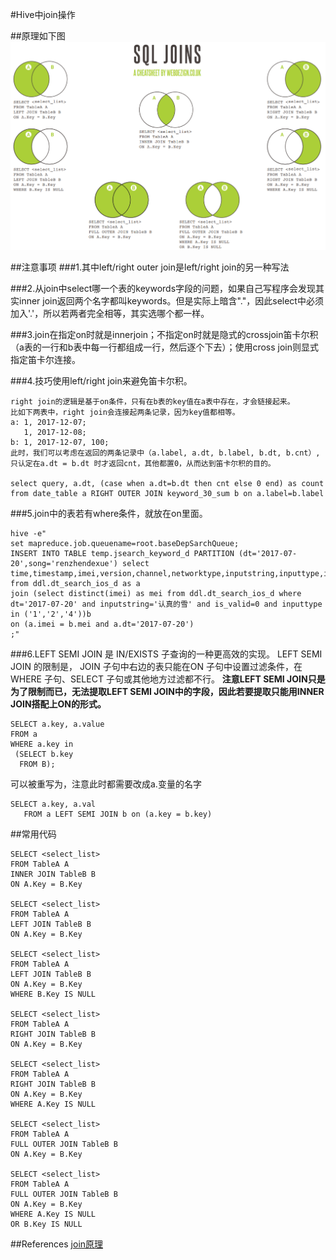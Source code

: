 #Hive中join操作

##原理如下图
![](picture/join.png)

##注意事项
###1.其中left/right outer join是left/right join的另一种写法

###2.从join中select哪一个表的keywords字段的问题，如果自己写程序会发现其实inner join返回两个名字都叫keywords。但是实际上暗含"."，因此select中必须加入'.'，所以若两者完全相等，其实选哪个都一样。

###3.join在指定on时就是innerjoin；不指定on时就是隐式的crossjoin笛卡尔积（a表的一行和b表中每一行都组成一行，然后逐个下去）；使用cross join则显式指定笛卡尔连接。

###4.技巧使用left/right join来避免笛卡尔积。
```
right join的逻辑是基于on条件，只有在b表的key值在a表中存在，才会链接起来。
比如下两表中，right join会连接起两条记录，因为key值都相等。
a: 1, 2017-12-07;
   1, 2017-12-08;
b: 1, 2017-12-07, 100;
此时，我们可以考虑在返回的两条记录中（a.label, a.dt, b.label, b.dt, b.cnt）,只认定在a.dt = b.dt 时才返回cnt，其他都置0，从而达到笛卡尔积的目的。

select query, a.dt, (case when a.dt=b.dt then cnt else 0 end) as count from date_table a RIGHT OUTER JOIN keyword_30_sum b on a.label=b.label
```

###5.join中的表若有where条件，就放在on里面。
```hive
hive -e"
set mapreduce.job.queuename=root.baseDepSarchQueue;
INSERT INTO TABLE temp.jsearch_keyword_d PARTITION (dt='2017-07-20',song='renzhendexue') select time,timestamp,imei,version,channel,networktype,inputstring,inputtype,is_valid,reason,pagecount,listencount,addcount,downcount,playmvcount,collectcount,sharecount,filename,filenameindex,msec,localresult,isextend,localfilename,localindex,localreason,hint_type,click_no,correc_type,hint_key,correc_id,netresult,ivar1,ivar2 
from ddl.dt_search_ios_d as a
join (select distinct(imei) as mei from ddl.dt_search_ios_d where dt='2017-07-20' and inputstring='认真的雪' and is_valid=0 and inputtype in ('1','2','4'))b 
on (a.imei = b.mei and a.dt='2017-07-20')
;"
```

###6.LEFT SEMI JOIN 是 IN/EXISTS 子查询的一种更高效的实现。
LEFT SEMI JOIN 的限制是， JOIN 子句中右边的表只能在ON 子句中设置过滤条件，在 WHERE 子句、SELECT 子句或其他地方过滤都不行。
**注意LEFT SEMI JOIN只是为了限制而已，无法提取LEFT SEMI JOIN中的字段，因此若要提取只能用INNER JOIN搭配上ON的形式。**
```hive
SELECT a.key, a.value  
FROM a  
WHERE a.key in  
 (SELECT b.key  
  FROM B);  
```
可以被重写为，注意此时都需要改成a.变量的名字
```hive
SELECT a.key, a.val  
   FROM a LEFT SEMI JOIN b on (a.key = b.key)  
```

##常用代码
```hive
SELECT <select_list>
FROM TableA A
INNER JOIN TableB B
ON A.Key = B.Key

SELECT <select_list>
FROM TableA A
LEFT JOIN TableB B
ON A.Key = B.Key

SELECT <select_list>
FROM TableA A
LEFT JOIN TableB B
ON A.Key = B.Key
WHERE B.Key IS NULL

SELECT <select_list>
FROM TableA A
RIGHT JOIN TableB B
ON A.Key = B.Key

SELECT <select_list>
FROM TableA A
RIGHT JOIN TableB B
ON A.Key = B.Key
WHERE A.Key IS NULL

SELECT <select_list>
FROM TableA A
FULL OUTER JOIN TableB B
ON A.Key = B.Key

SELECT <select_list>
FROM TableA A
FULL OUTER JOIN TableB B
ON A.Key = B.Key
WHERE A.Key IS NULL
OR B.Key IS NULL

```

##References
[join原理](https://www.webdezign.co.uk/wp-content/uploads/2015/01/SQL-joins.pdf)
